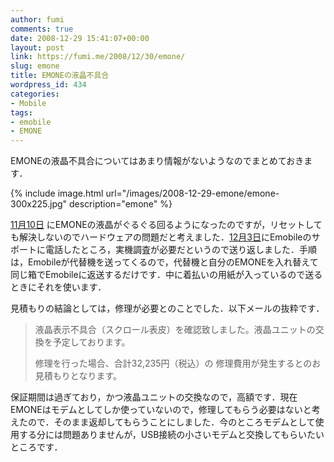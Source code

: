 ```yaml
---
author: fumi
comments: true
date: 2008-12-29 15:41:07+00:00
layout: post
link: https://fumi.me/2008/12/30/emone/
slug: emone
title: EMONEの液晶不具合
wordpress_id: 434
categories:
- Mobile
tags:
- emobile
- EMONE
---
```


EMONEの液晶不具合についてはあまり情報がないようなのでまとめておきます．




{% include image.html url="/images/2008-12-29-emone/emone-300x225.jpg" description="emone" %}

[11月10日](http://fumi.me/2008/11/10/twitter-updates-for-2008-11-10/) にEMONEの液晶がぐるぐる回るようになったのですが，リセットしても解決しないのでハードウェアの問題だと考えました．[12月3日](http://fumi.me/2008/12/03/twitter-updates-for-2008-12-03/)にEmobileのサポートに電話したところ，実機調査が必要だというので送り返しました．手順は，Emobileが代替機を送ってくるので，代替機と自分のEMONEを入れ替えて同じ箱でEmobileに返送するだけです．中に着払いの用紙が入っているので送るときにそれを使います．

見積もりの結論としては，修理が必要とのことでした．以下メールの抜粋です．

> 液晶表示不具合（スクロール表皮）を確認致しました。液晶ユニットの交換を予定しております。
>
> 修理を行った場合、合計32,235円（税込）の
> 修理費用が発生するとのお見積もりとなります。





保証期間は過ぎており，かつ液晶ユニットの交換なので，高額です．現在EMONEはモデムとしてしか使っていないので，修理してもらう必要はないと考えたので．そのまま返却してもらうことにしました．今のところモデムとして使用する分には問題ありませんが，USB接続の小さいモデムと交換してもらいたいところです．
